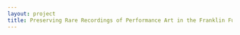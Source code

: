 ```yaml
--- 
layout: project 
title: Preserving Rare Recordings of Performance Art in the Franklin Furnace Video Collection
---
```



